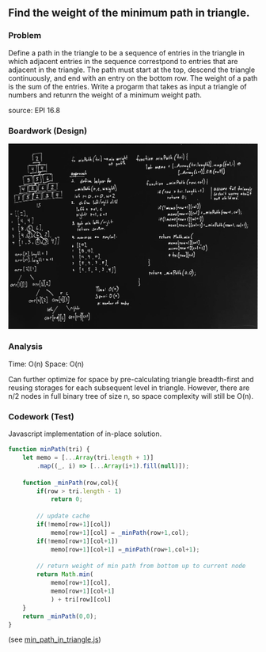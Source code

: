  ## Find the weight of the minimum path in triangle.

### Problem

Define a path in the triangle to be a sequence of entries in the triangle in which 
adjacent entries in the sequence correstpond to entries that are adjacent in the 
triangle. The path must start at the top, descend the triangle continuously, and 
end with an entry on the bottom row. The weight of a path is the sum of the entries. 
Write a progarm that takes as input a triangle of numbers and retunrn the weight 
of a  minimum weight path.

source: EPI 16.8

### Boardwork (Design)

![](../../images/min_path_in_triangle.jpg)

### Analysis

Time: O(n)
Space: O(n)

Can further optimize for space by pre-calculating triangle breadth-first and 
reusing storages for each subsequent level in triangle. However, there are n/2
nodes in full binary tree of size n, so space complexity will still be O(n).

### Codework (Test)

Javascript implementation of in-place solution.

```javascript
function minPath(tri) {
    let memo = [...Array(tri.length + 1)]
        .map((_, i) => [...Array(i+1).fill(null)]);

    function _minPath(row,col){
        if(row > tri.length - 1)
            return 0;

        // update cache
        if(!memo[row+1][col])
            memo[row+1][col] = _minPath(row+1,col);
        if(!memo[row+1][col+1])
            memo[row+1][col+1] =_minPath(row+1,col+1);

        // return weight of min path from bottom up to current node
        return Math.min(
            memo[row+1][col], 
            memo[row+1][col+1]
            ) + tri[row][col]  
    }
    return _minPath(0,0);
}
```
(see [min_path_in_triangle.js](../../javascript/recursion_and_dynamic/min_path_in_triangle.js))


